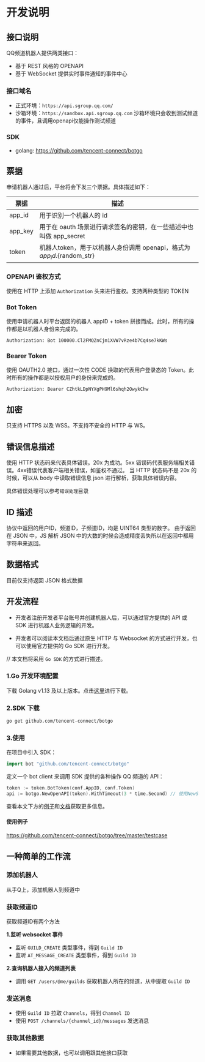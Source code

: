 # 开发说明

## 接口说明

QQ频道机器人提供两类接口：

- 基于 REST 风格的 OPENAPI
- 基于 WebSocket 提供实时事件通知的事件中心

### 接口域名

- 正式环境：`https://api.sgroup.qq.com/`
- 沙箱环境：`https://sandbox.api.sgroup.qq.com` 沙箱环境只会收到测试频道的事件，且调用openapi仅能操作测试频道

### SDK

- golang: https://github.com/tencent-connect/botgo

## 票据

申请机器人通过后，平台将会下发三个票据。具体描述如下：

| 票据 | 描述 |
| --- | --- |
| app_id | 用于识别一个机器人的 id |
| app_key | 用于在 oauth 场景进行请求签名的密钥，在一些描述中也叫做 app_secret |
| token | 机器人token，用于以机器人身份调用 openapi，格式为 ${app_id}.${random_str} |

### OPENAPI 鉴权方式

使用在 HTTP 上添加 `Authorization` 头来进行鉴权。支持两种类型的 TOKEN

### Bot Token

使用申请机器人时平台返回的机器人 appID + token 拼接而成。此时，所有的操作都是以机器人身份来完成的。

`Authorization: Bot 100000.Cl2FMQZnCjm1XVW7vRze4b7Cq4se7kKWs`

### Bearer Token

使用 OAUTH2.0 接口，通过一次性 CODE 换取的代表用户登录态的 Token。此时所有的操作都是以授权用户的身份来完成的。

`Authorization: Bearer CZhtkLDpNYXgPH9Ml6shqh2OwykChw`

## 加密

只支持 HTTPS 以及 WSS。不支持不安全的 HTTP 与 WS。

## 错误信息描述

使用 HTTP 状态码来代表具体错误。20x 为成功。5xx 错误码代表服务端相关错误。4xx错误代表客户端相关错误，如鉴权不通过。
当 HTTP 状态码不是 20x 的时候，可以从 body 中读取错误信息 json 进行解析，获取具体错误内容。

具体错误处理可以参考`错误处理`目录

## ID 描述

协议中返回的用户ID，频道ID，子频道ID，均是 UINT64 类型的数字。
由于返回在 JSON 中，JS 解析 JSON 中的大数的时候会造成精度丢失所以在返回中都用字符串来返回。

## 数据格式

目前仅支持返回 JSON 格式数据

## 开发流程

- 开发者注册开发者平台账号并创建机器人后，可以通过官方提供的 API 或 SDK 进行机器人业务逻辑的开发。

- 开发者可以阅读本文档后通过原生 HTTP 与 Websocket 的方式进行开发，也可以使用官方提供的 Go SDK 进行开发。

// 本文档将采用 `Go SDK` 的方式进行描述。

### 1.Go 开发环境配置

下载 Golang v1.13 及以上版本。点击[这里](https://golang.org/dl/)进行下载。

### 2.SDK 下载

```bash
go get github.com/tencent-connect/botgo
```

### 3.使用

在项目中引入 SDK：

```go
import bot "github.com/tencent-connect/botgo"
```

定义一个 bot client 来调用 SDK 提供的各种操作 QQ 频道的 API：

```go
token := token.BotToken(conf.AppID, conf.Token)
api := botgo.NewOpenAPI(token).WithTimeout(3 * time.Second) // 使用NewSandboxOpenAPI创建沙箱环境的实例
```

查看本文下方的[例子](#使用例子)和[文档](#文档)获取更多信息。

#### 使用例子

https://github.com/tencent-connect/botgo/tree/master/testcase

## 一种简单的工作流

### 添加机器人

从手Q上，添加机器人到频道中

### 获取频道ID

获取频道ID有两个方法

**1.监听 websocket 事件**

- 监听 `GUILD_CREATE` 类型事件，得到 `Guild ID`
- 监听 `AT_MESSAGE_CREATE` 类型事件，得到 `Guild ID`

**2.查询机器人接入的频道列表**

- 调用 `GET /users/@me/guilds` 获取机器人所在的频道，从中提取 `Guild ID`

### 发送消息

- 使用 `Guild ID` 拉取 `Channels`，得到 `Channel ID`
- 使用 `POST /channels/{channel_id}/messages` 发送消息

### 获取其他数据

- 如果需要其他数据，也可以调用跟其他接口获取
